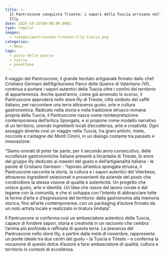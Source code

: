 ```yaml
---
title: >-
  Il Pantruscone conquista Trieste: i sapori della Tuscia arrivano nello store
  Illy
date: 2025-10-25T00:00:00.000Z
type: regular
images:
  - /images/pantruscone-trieste-illy-tuscia.png
categories:
  - News
tags:
  - parco delle querce
  - tuscia
  - panettone
---
```


Il viaggio del Pantruscone, il grande lievitato artigianale firmato dallo chef Cristiano Germani dell’Agriturismo Parco delle Querce di Valentano (Vt), continua a portare i sapori autentici della Tuscia oltre i confini del territorio di appartenenza. Anche quest’anno, come già avvenuto lo scorso, il Pantruscone approderà nello store Illy di Trieste, città simbolo del caffè italiano, per raccontare una terra attraverso gusto, arte e cultura gastronomica. Radicato nella storia e nella tradizione etrusco-romana propria della Tuscia, il Pantruscone nasce come reinterpretazione contemporanea dell’antica Spongata, e si propone come modello narrativo di un territorio, unendo ingredienti locali d’eccellenza, arte e creatività. Ogni assaggio diventa così un viaggio nella Tuscia, tra grani antichi, miele, nocciole e castagne dei Monti Cimini, in un dialogo costante tra passato e innovazione.

“Siamo onorati di poter far parte, per il secondo anno consecutivo, delle eccellenze gastronomiche italiane presenti a Incantalia di Trieste, lo store del gruppo illy dedicato ai maestri del gusto e dell’artigianalità italiana - le parole di Cristiano Germani - “Ispirato all’antica spongata etrusca, il Pantruscone racconta la storia, la cultura e i sapori autentici del Viterbese, attraverso ingredienti selezionati e provenienti da aziende del posto che condividono la stessa visione di qualità e autenticità. Un progetto che unisce gusto, arte e identità. Un'idea che nasce dal lavoro corale e dal legame con la comunità, e che si sviluppa con l’intento di abbracciare tutte le forme d’arte e d’espressione del territorio: dalla gastronomia alla memoria storica, fino all’arte contemporanea, con un packaging d’autore firmato da un noto artista locale e realizzato in tiratura limitata”.

Il Pantruscone si conferma così un ambasciatore autentico della Tuscia, capace di fondere sapori, storia e creatività in un racconto che celebra l’anima più profonda e raffinata di questa terra. La presenza del Pantruscone nello store Illy, a partire dalla metà di novembre, rappresenta un ponte ideale tra due centri del gusto – la Tuscia e Trieste – e conferma la vocazione di questo dolce d’autore a farsi ambasciatore di qualità, cultura e territorio in contesti di eccellenza.
